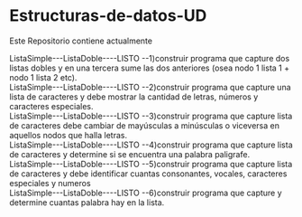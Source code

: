 <h1>Estructuras-de-datos-UD</h1>
<p>Este Repositorio contiene actualmente</p>
ListaSimple---ListaDoble----LISTO --1)construir programa que capture dos listas dobles y en una tercera sume las dos anteriores (osea nodo 1 lista 1 + nodo 1 lista 2 etc).<br>
ListaSimple---ListaDoble----LISTO --2)construir programa que capture una lista de caracteres y debe mostrar la cantidad de letras, números y caracteres especiales.<br>
ListaSimple---ListaDoble----LISTO --3)construir programa que capture lista de caracteres debe cambiar de mayúsculas a minúsculas o viceversa en aquellos nodos que halla letras.<br>
ListaSimple---ListaDoble----LISTO --4)construir programa que capture lista de caracteres y determine si se encuentra una palabra paligrafe.<br>
ListaSimple---ListaDoble----LISTO --5)construir programa que capture lista de caracteres y debe identificar cuantas consonantes, vocales, caracteres especiales y numeros<br>
ListaSimple---ListaDoble----LISTO --6)construir programa que capture y determine cuantas palabra hay en la lista.<br>